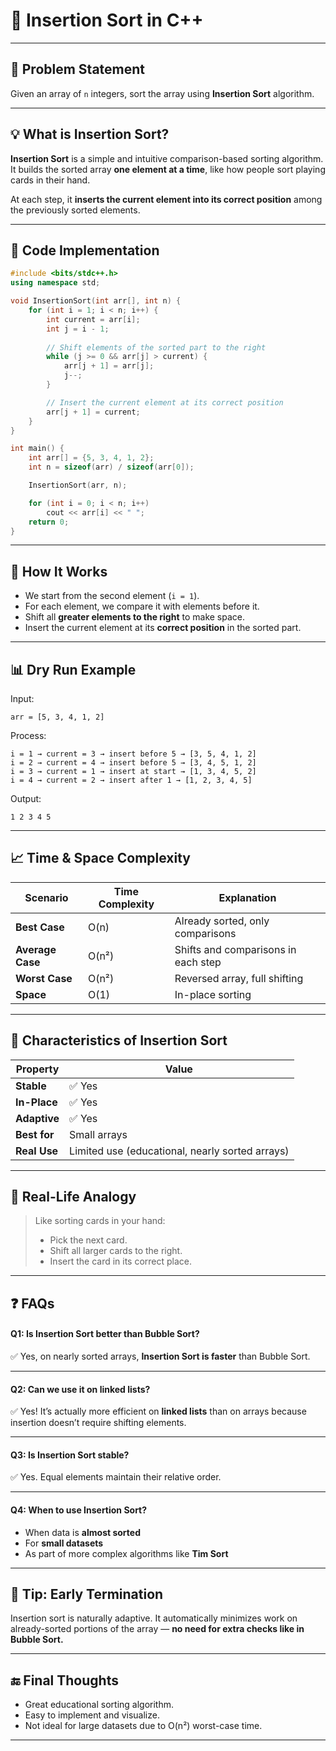 # 📝 Insertion Sort in C++

---

## 🚩 Problem Statement

Given an array of `n` integers, sort the array using **Insertion Sort** algorithm.

---

## 💡 What is Insertion Sort?

**Insertion Sort** is a simple and intuitive comparison-based sorting algorithm. It builds the sorted array **one element at a time**, like how people sort playing cards in their hand.

At each step, it **inserts the current element into its correct position** among the previously sorted elements.

---

## 🔢 Code Implementation

```cpp
#include <bits/stdc++.h>
using namespace std;

void InsertionSort(int arr[], int n) {
    for (int i = 1; i < n; i++) {
        int current = arr[i];
        int j = i - 1;
        
        // Shift elements of the sorted part to the right
        while (j >= 0 && arr[j] > current) {
            arr[j + 1] = arr[j];
            j--;
        }

        // Insert the current element at its correct position
        arr[j + 1] = current;
    }
}

int main() {
    int arr[] = {5, 3, 4, 1, 2};
    int n = sizeof(arr) / sizeof(arr[0]);

    InsertionSort(arr, n);

    for (int i = 0; i < n; i++)
        cout << arr[i] << " ";
    return 0;
}
```

---

## 🧠 How It Works

* We start from the second element (`i = 1`).
* For each element, we compare it with elements before it.
* Shift all **greater elements to the right** to make space.
* Insert the current element at its **correct position** in the sorted part.

---

## 📊 Dry Run Example

Input:

```
arr = [5, 3, 4, 1, 2]
```

Process:

```
i = 1 → current = 3 → insert before 5 → [3, 5, 4, 1, 2]
i = 2 → current = 4 → insert before 5 → [3, 4, 5, 1, 2]
i = 3 → current = 1 → insert at start → [1, 3, 4, 5, 2]
i = 4 → current = 2 → insert after 1 → [1, 2, 3, 4, 5]
```

Output:

```
1 2 3 4 5
```

---

## 📈 Time & Space Complexity

| Scenario         | Time Complexity | Explanation                         |
| ---------------- | --------------- | ----------------------------------- |
| **Best Case**    | O(n)            | Already sorted, only comparisons    |
| **Average Case** | O(n²)           | Shifts and comparisons in each step |
| **Worst Case**   | O(n²)           | Reversed array, full shifting       |
| **Space**        | O(1)            | In-place sorting                    |

---

## 🧠 Characteristics of Insertion Sort

| Property     | Value                                           |
| ------------ | ----------------------------------------------- |
| **Stable**   | ✅ Yes                                           |
| **In-Place** | ✅ Yes                                           |
| **Adaptive** | ✅ Yes                                           |
| **Best for** | Small arrays                                    |
| **Real Use** | Limited use (educational, nearly sorted arrays) |

---

## 📌 Real-Life Analogy

> Like sorting cards in your hand:
>
> * Pick the next card.
> * Shift all larger cards to the right.
> * Insert the card in its correct place.

---

## ❓ FAQs

#### Q1: Is Insertion Sort better than Bubble Sort?

✅ Yes, on nearly sorted arrays, **Insertion Sort is faster** than Bubble Sort.

---

#### Q2: Can we use it on linked lists?

✅ Yes! It’s actually more efficient on **linked lists** than on arrays because insertion doesn’t require shifting elements.

---

#### Q3: Is Insertion Sort stable?

✅ Yes. Equal elements maintain their relative order.

---

#### Q4: When to use Insertion Sort?

* When data is **almost sorted**
* For **small datasets**
* As part of more complex algorithms like **Tim Sort**

---

## 🧠 Tip: Early Termination

Insertion sort is naturally adaptive. It automatically minimizes work on already-sorted portions of the array — **no need for extra checks like in Bubble Sort.**

---

## 🔚 Final Thoughts

* Great educational sorting algorithm.
* Easy to implement and visualize.
* Not ideal for large datasets due to O(n²) worst-case time.

---
